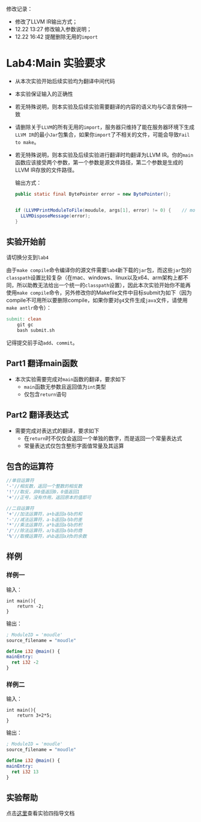 修改记录：

+ 修改了LLVM IR输出方式；
+ 12.22 13:27 修改输入参数说明；
+ 12.22 16:42 提醒删除无用的`import`

# Lab4:Main 实验要求

- 从本次实验开始后续实验均为翻译中间代码

- 本实验保证输入的正确性

- 若无特殊说明，则本实验及后续实验需要翻译的内容的语义均与C语言保持一致

- 请删除关于`LLVM`的所有无用的`import`，服务器只维持了能在服务器环境下生成`LLVM IR`的最小`Jar`包集合，如果你`import`了不相关的文件，可能会导致`Fail to make`。

- 若无特殊说明，则本实验及后续实验进行翻译时均翻译为LLVM IR。你的`main`函数应该接受两个参数，第一个参数是源文件路径，第二个参数是生成的LLVM IR存放的文件路径。

  输出方式：

  ```java
  public static final BytePointer error = new BytePointer();
  
  
  if (LLVMPrintModuleToFile(moudule, args[1], error) != 0) {	// moudle是你自定义的LLVMModuleRef对象
  	LLVMDisposeMessage(error);
  }
  ```


## 实验开始前

请切换分支到`lab4`

由于`make compile`命令编译你的源文件需要`lab4`新下载的`jar`包，而这些`jar`包的`classpath`设置比较复杂（在mac、windows、linux以及x64、arm架构上都不同，所以助教无法给出一个统一的`classpath`设置），因此本次实验开始你不能再使用`make compile`命令，另外修改你的Makefile文件中目标submit为如下（因为compile不可用所以要删除compile，如果你要对`g4`文件生成`java`文件，请使用`make antlr`命令）：

```makefile
submit: clean
	git gc
	bash submit.sh
```

记得提交前手动`add`、`commit`。

## Part1 翻译main函数

- 本次实验需要完成对`main`函数的翻译，要求如下
    - `main`函数无参数且返回值为`int`类型
    - 仅包含`return`语句

## Part2 翻译表达式
- 需要完成对表达式的翻译，要求如下
    - 在`return`时不仅仅会返回一个单独的数字，而是返回一个常量表达式
    - 常量表达式仅包含整形字面值常量及其运算

## 包含的运算符

```java
//单目运算符
'-'//相反数，返回一个整数的相反数
'!'//取反，非0值返回0，0值返回1
'+'//正号，没有作用，返回原本的值即可

//二目运算符
'+'//加法运算符，a+b返回a与b的和
'-'//减法运算符，a-b返回a与b的差
'*'//乘法运算符，a*b返回a与b的积
'/'//除法运算符，a/b返回a与b的商
'%'//取模运算符，a%b返回a对b的余数
```

## 样例

### 样例一

输入：

```SysY
int main(){
    return -2;
}
```

输出：
```LLVM IR
; ModuleID = 'moudle'
source_filename = "moudle"

define i32 @main() {
mainEntry:
  ret i32 -2
}

```

### 样例二

输入：

```SysY
int main(){
    return 3+2*5;
}
```

输出：
```LLVM IR
; ModuleID = 'moudle'
source_filename = "moudle"

define i32 @main() {
mainEntry:
  ret i32 13
}

```

## 实验帮助
点击[这里](lab4-main/help.md)查看实验四指导文档
